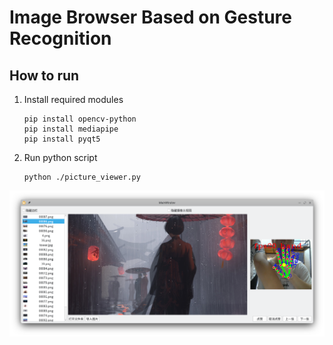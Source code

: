 # Image Browser Based on Gesture Recognition

## How to run

1. Install required modules

   ```shell
   pip install opencv-python
   pip install mediapipe
   pip install pyqt5
   ```

2. Run python script

   ```shell
   python ./picture_viewer.py
   ```

![image-20230618123745232](https://raw.githubusercontent.com/luxingzhi27/picture/main/image-20230618123745232.png)